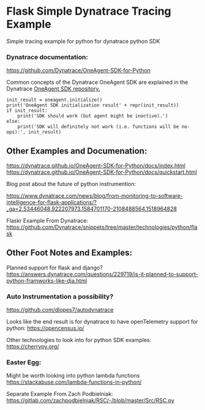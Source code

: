 # Flask Simple Dynatrace Tracing Example

Simple tracing example for python for dynatrace python SDK


### Dynatrace documentation: 
https://github.com/Dynatrace/OneAgent-SDK-for-Python

Common concepts of the Dynatrace OneAgent SDK are explained in the Dynatrace [OneAgent SDK repository.](https://github.com/Dynatrace/OneAgent-SDK#apiconcepts)



````buildoutcfg
init_result = oneagent.initialize()
print('OneAgent SDK initialization result' + repr(init_result))
if init_result:
    print('SDK should work (but agent might be inactive).')
else:
    print('SDK will definitely not work (i.e. functions will be no-ops):', init_result)
````
## Other Examples and Documenation: 
https://dynatrace.github.io/OneAgent-SDK-for-Python/docs/index.html
https://dynatrace.github.io/OneAgent-SDK-for-Python/docs/quickstart.html

Blog post about the future of python instrumention: 

https://www.dynatrace.com/news/blog/from-monitoring-to-software-intelligence-for-flask-applications/?_ga=2.53446048.922207973.1584701170-2108488564.1518964828

Flaskr Example From Dynatrace: https://github.com/Dynatrace/snippets/tree/master/technologies/python/flask

## Other Foot Notes and Examples: 
Planned support for flask and django?
https://answers.dynatrace.com/questions/229719/is-it-planned-to-support-python-framworks-like-dja.html
### Auto Instrumentation a possibility?
https://github.com/dlopes7/autodynatrace

Looks like the end result is for dynatrace to have openTelemetry support for python: https://opencensus.io/

Other technologies to look into for python SDK examples: https://cherrypy.org/

### Easter Egg: 
Might be worth looking into python lambda functions
https://stackabuse.com/lambda-functions-in-python/


Separate Example From Zach Podbielniak: https://gitlab.com/zachpodbielniak/RSC/-/blob/master/Src/RSC.py
